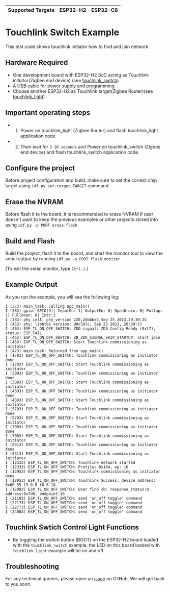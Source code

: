 | Supported Targets | ESP32-H2 | ESP32-C6 |
| ----------------- | -------- | -------- |

# Touchlink Switch Example 

This test code shows touchlink initiator how to find and join network.

## Hardware Required

* One development board with ESP32-H2 SoC acting as Touchlink initiator(Zigbee end device) (see [touchlink_switch](./))
* A USB cable for power supply and programming
* Choose another ESP32-H2 as Touchlink target(Zigbee Router)(see [touchlink_light](../touchlink_light))

## Important operating steps
* 1) Power on touchlink_light (Zigbee Router) and flash touchlink_light application code.
* 2) Then wait for `5-10 seconds` and Power on touchlink_switch (Zigbee end device) and flash touchlink_switch application code.

## Configure the project

Before project configuration and build, make sure to set the correct chip target using `idf.py set-target TARGET` command.

## Erase the NVRAM 

Before flash it to the board, it is recommended to erase NVRAM if user doesn't want to keep the previous examples or other projects stored info 
using `idf.py -p PORT erase-flash`

## Build and Flash

Build the project, flash it to the board, and start the monitor tool to view the serial output by running `idf.py -p PORT flash monitor`.

(To exit the serial monitor, type ``Ctrl-]``.)


## Example Output

As you run the example, you will see the following log:

```
I (373) main_task: Calling app_main()
I (383) gpio: GPIO[9]| InputEn: 1| OutputEn: 0| OpenDrain: 0| Pullup: 1| Pulldown: 0| Intr:2 
I (383) phy_init: phy_version 220,2dbbbe7,Sep 25 2023,20:39:25
I (453) phy: libbtbb version: 90c587c, Sep 25 2023, 20:39:57
I (463) ESP_TL_ON_OFF_SWITCH: ZDO signal: ZDO Config Ready (0x17), status: ESP_FAIL
I (463) ESP_TL_ON_OFF_SWITCH: ZB_ZDO_SIGNAL_SKIP_STARTUP: start join
I (463) ESP_TL_ON_OFF_SWITCH: Start Touchlink commissioning as initiator
I (473) main_task: Returned from app_main()
I (1783) ESP_TL_ON_OFF_SWITCH: Touchlink commissioning as initiator done
I (1783) ESP_TL_ON_OFF_SWITCH: Start Touchlink commissioning as initiator
I (3093) ESP_TL_ON_OFF_SWITCH: Touchlink commissioning as initiator done
I (3093) ESP_TL_ON_OFF_SWITCH: Start Touchlink commissioning as initiator
I (4393) ESP_TL_ON_OFF_SWITCH: Touchlink commissioning as initiator done
I (4393) ESP_TL_ON_OFF_SWITCH: Start Touchlink commissioning as initiator
I (5703) ESP_TL_ON_OFF_SWITCH: Touchlink commissioning as initiator done
I (5703) ESP_TL_ON_OFF_SWITCH: Start Touchlink commissioning as initiator
I (7003) ESP_TL_ON_OFF_SWITCH: Touchlink commissioning as initiator done
I (7003) ESP_TL_ON_OFF_SWITCH: Start Touchlink commissioning as initiator
I (8313) ESP_TL_ON_OFF_SWITCH: Touchlink commissioning as initiator done
I (8313) ESP_TL_ON_OFF_SWITCH: Start Touchlink commissioning as initiator
I (12333) ESP_TL_ON_OFF_SWITCH: Touchlink network started
I (12333) ESP_TL_ON_OFF_SWITCH: Profile: 0x104, ep: 10
I (12953) ESP_TL_ON_OFF_SWITCH: Touchlink commissioning as initiator done
I (12953) ESP_TL_ON_OFF_SWITCH: Touchlink Success, device address: 0x60 55 f9 0 0 f6 6 18
I (12993) ESP_TL_ON_OFF_SWITCH: User find cb: response_status:0, address:0x7d0, endpoint:10
I (21193) ESP_TL_ON_OFF_SWITCH: send 'on_off toggle' command
I (22173) ESP_TL_ON_OFF_SWITCH: send 'on_off toggle' command
I (22773) ESP_TL_ON_OFF_SWITCH: send 'on_off toggle' command
I (24003) ESP_TL_ON_OFF_SWITCH: send 'on_off toggle' command
```

## Touchlink Swtich Control Light Functions

 * By toggling the switch button (BOOT) on the ESP32-H2 board loaded with the `touchlink_switch` example, the LED on this board loaded with `touchlink_light` example will be on and off.


## Troubleshooting

For any technical queries, please open an [issue](https://github.com/espressif/esp-zigbee-sdk/issues) on GitHub. We will get back to you soon.
